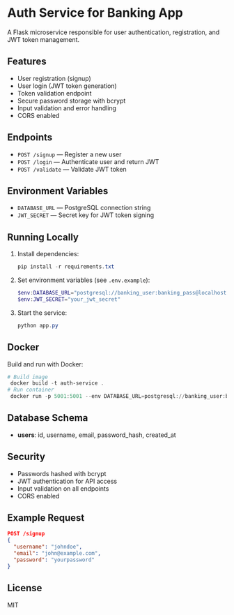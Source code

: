 # Auth Service for Banking App

A Flask microservice responsible for user authentication, registration, and JWT token management.

## Features
- User registration (signup)
- User login (JWT token generation)
- Token validation endpoint
- Secure password storage with bcrypt
- Input validation and error handling
- CORS enabled

## Endpoints
- `POST /signup` — Register a new user
- `POST /login` — Authenticate user and return JWT
- `POST /validate` — Validate JWT token

## Environment Variables
- `DATABASE_URL` — PostgreSQL connection string
- `JWT_SECRET` — Secret key for JWT token signing

## Running Locally
1. Install dependencies:
   ```powershell
   pip install -r requirements.txt
   ```
2. Set environment variables (see `.env.example`):
   ```powershell
   $env:DATABASE_URL="postgresql://banking_user:banking_pass@localhost:5432/banking_db"
   $env:JWT_SECRET="your_jwt_secret"
   ```
3. Start the service:
   ```powershell
   python app.py
   ```

## Docker
Build and run with Docker:
```powershell
# Build image
 docker build -t auth-service .
# Run container
 docker run -p 5001:5001 --env DATABASE_URL=postgresql://banking_user:banking_pass@host.docker.internal:5432/banking_db --env JWT_SECRET=your_jwt_secret auth-service
```

## Database Schema
- **users**: id, username, email, password_hash, created_at

## Security
- Passwords hashed with bcrypt
- JWT authentication for API access
- Input validation on all endpoints
- CORS enabled

## Example Request
```json
POST /signup
{
  "username": "johndoe",
  "email": "john@example.com",
  "password": "yourpassword"
}
```

## License
MIT
